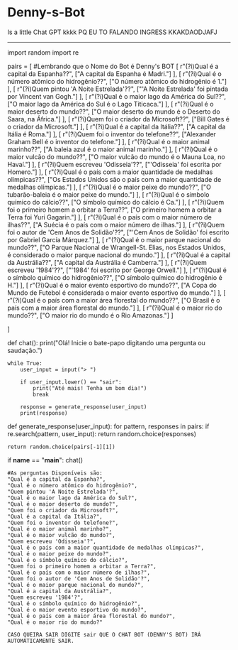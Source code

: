 # Denny-s-Bot
Is a little Chat GPT kkkk PQ EU TO FALANDO INGRESS KKAKDAODJAFJ


------------  ---------------

import random
import re

pairs = [
#Lembrando que o Nome do Bot é Denny's BOT
    [
        r"(?i)Qual é a capital da Espanha\??",
        ["A capital da Espanha é Madri."]
    ],
    [
        r"(?i)Qual é o número atômico do hidrogênio\??",
        ["O número atômico do hidrogênio é 1."]
    ],
    [
        r"(?i)Quem pintou 'A Noite Estrelada'\??",
        ["'A Noite Estrelada' foi pintada por Vincent van Gogh."]
    ],
    [
        r"(?i)Qual é o maior lago da América do Sul\??",
        ["O maior lago da América do Sul é o Lago Titicaca."]
    ],
    [
        r"(?i)Qual é o maior deserto do mundo\??",
        ["O maior deserto do mundo é o Deserto do Saara, na África."]
    ],
    [
        r"(?i)Quem foi o criador da Microsoft\??",
        ["Bill Gates é o criador da Microsoft."]
    ],
    [
        r"(?i)Qual é a capital da Itália\??",
        ["A capital da Itália é Roma."]
    ],
    [
        r"(?i)Quem foi o inventor do telefone\??",
        ["Alexander Graham Bell é o inventor do telefone."]
    ],
    [
        r"(?i)Qual é o maior animal marinho\??",
        ["A baleia azul é o maior animal marinho."]
    ],
    [
        r"(?i)Qual é o maior vulcão do mundo\??",
        ["O maior vulcão do mundo é o Mauna Loa, no Havaí."]
    ],
    [
        r"(?i)Quem escreveu 'Odisseia'\??",
        ["'Odisseia' foi escrita por Homero."]
    ],
    [
        r"(?i)Qual é o país com a maior quantidade de medalhas olímpicas\??",
        ["Os Estados Unidos são o país com a maior quantidade de medalhas olímpicas."]
    ],
    [
        r"(?i)Qual é o maior peixe do mundo\??",
        ["O tubarão-baleia é o maior peixe do mundo."]
    ],
    [
        r"(?i)Qual é o símbolo químico do cálcio\??",
        ["O símbolo químico do cálcio é Ca."]
    ],
    [
        r"(?i)Quem foi o primeiro homem a orbitar a Terra\??",
        ["O primeiro homem a orbitar a Terra foi Yuri Gagarin."]
    ],
    [
        r"(?i)Qual é o país com o maior número de ilhas\??",
        ["A Suécia é o país com o maior número de ilhas."]
    ],
    [
        r"(?i)Quem foi o autor de 'Cem Anos de Solidão'\??",
        ["'Cem Anos de Solidão' foi escrito por Gabriel García Márquez."]
    ],
    [
        r"(?i)Qual é o maior parque nacional do mundo\??",
        ["O Parque Nacional de Wrangell-St. Elias, nos Estados Unidos, é considerado o maior parque nacional do mundo."]
    ],
    [
        r"(?i)Qual é a capital da Austrália\??",
        ["A capital da Austrália é Camberra."]
    ],
    [
        r"(?i)Quem escreveu '1984'\??",
        ["'1984' foi escrito por George Orwell."]
    ],
    [
        r"(?i)Qual é o símbolo químico do hidrogênio\??",
        ["O símbolo químico do hidrogênio é H."]
    ],
    [
        r"(?i)Qual é o maior evento esportivo do mundo\??",
        ["A Copa do Mundo de Futebol é considerada o maior evento esportivo do mundo."]
    ],
    [
        r"(?i)Qual é o país com a maior área florestal do mundo\??",
        ["O Brasil é o país com a maior área florestal do mundo."]
    ],
    [
        r"(?i)Qual é o maior rio do mundo\??",
        ["O maior rio do mundo é o Rio Amazonas."]
    ]


]

def chat():
    print("Olá! Inicie o bate-papo digitando uma pergunta ou saudação.")

    while True:
        user_input = input("> ")

        if user_input.lower() == "sair":
            print("Até mais! Tenha um bom dia!")
            break

        response = generate_response(user_input)
        print(response)

def generate_response(user_input):
    for pattern, responses in pairs:
        if re.search(pattern, user_input):
            return random.choice(responses)

    return random.choice(pairs[-1][1])

if __name__ == "__main__":
    chat()



    #As perguntas Disponíveis são:
    "Qual é a capital da Espanha?",
    "Qual é o número atômico do hidrogênio?",
    "Quem pintou 'A Noite Estrelada'?",
    "Qual é o maior lago da América do Sul?",
    "Qual é o maior deserto do mundo?",
    "Quem foi o criador da Microsoft?",
    "Qual é a capital da Itália?",
    "Quem foi o inventor do telefone?",
    "Qual é o maior animal marinho?",
    "Qual é o maior vulcão do mundo?",
    "Quem escreveu 'Odisseia'?",
    "Qual é o país com a maior quantidade de medalhas olímpicas?",
    "Qual é o maior peixe do mundo?",
    "Qual é o símbolo químico do cálcio?",
    "Quem foi o primeiro homem a orbitar a Terra?",
    "Qual é o país com o maior número de ilhas?",
    "Quem foi o autor de 'Cem Anos de Solidão'?",
    "Qual é o maior parque nacional do mundo?",
    "Qual é a capital da Austrália?",
    "Quem escreveu '1984'?",
    "Qual é o símbolo químico do hidrogênio?",
    "Qual é o maior evento esportivo do mundo?",
    "Qual é o país com a maior área florestal do mundo?",
    "Qual é o maior rio do mundo?"

    CASO QUEIRA SAIR DIGITE sair QUE O CHAT BOT (DENNY'S BOT) IRÁ AUTOMÁTICAMENTE SAIR.
